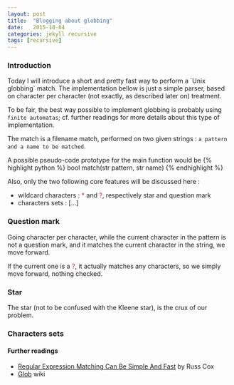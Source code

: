 ```yaml
---
layout: post
title:  "Blogging about globbing"
date:   2015-10-04
categories: jekyll recursive
tags: [recursive]
---
```


<h3>Introduction</h3>
Today I will introduce a short and pretty fast way to perform a `Unix globbing` match. <!-- If you are not familiar with making use of glob patterns, <a href="https://en.wikipedia.org/wiki/Glob_(programming)" target="_blank">here</a> is a wiki.\\ -->The implementation bellow is just a simple parser, based on character per character (not exactly, as described later on) treatment.

To be fair, the best way possible to implement globbing is probably using `finite automatas`; cf. further readings for more details about this type of implementation.

The match is a filename match, performed on two given strings : `a pattern and a name to be matched`.

A possible pseudo-code prototype for the main function would be
{% highlight python %}
bool match(str pattern, str name)
{% endhighlight %}

Also, only the two following core features will be discussed here :
<ul>
<li> wildcard characters : <span style="color:#c7254e;">&#42;</span> and <span style="color:#c7254e;">&#63;</span>, respectively star and question mark</li>
<li> characters sets : [...]</li>
</ul>


<h3>Question mark</h3>
Going character per character, while the current character in the pattern is not a question mark, and it matches the current character in the string, we move forward.

If the current one is a <span style="color:#c7254e;">&#63;</span>, it actually matches any characters, so we simply move forward, nothing checked.

<!-- In Python : 
{% highlight python %}
i = 0
for p in pattern:
	if name[i:] and p is not '?' and p is name[i]:
		i += 1
	if p is '?':
		i += 1
return (i is len(name))		# reach end
{% endhighlight %}
 -->
<h3>Star</h3>
The star (not to be confused with the Kleene star), is the crux of our problem.





<h3>Characters sets</h3>





<h4>Further readings</h4>
<ul>
<li><a href="https://swtch.com/~rsc/regexp/regexp1.html" target="_blank">Regular Expression Matching Can Be Simple And Fast</a> by Russ Cox</li>
<li><a href="https://en.wikipedia.org/wiki/Glob_(programming)" target="_blank">Glob</a> wiki</li>
</ul>